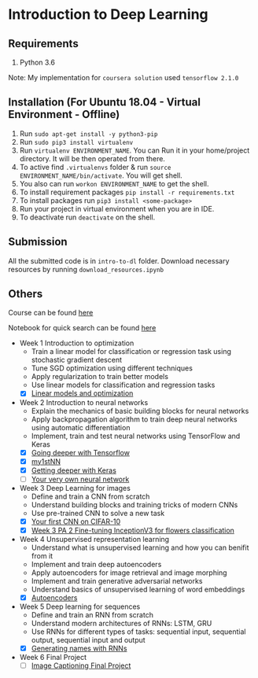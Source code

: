 # Introduction to Deep Learning

## Requirements

1. Python 3.6 

Note: My implementation for `coursera solution` used `tensorflow 2.1.0`

## Installation (For Ubuntu 18.04 - Virtual Environment - Offline)

1. Run `sudo apt-get install -y python3-pip`
2. Run `sudo pip3 install virtualenv` 
3. Run `virtualenv ENVIRONMENT_NAME`. You can Run it in your home/project directory. It will be then operated from there.
4. To active find `.virtualenvs` folder & run `source ENVIRONMENT_NAME/bin/activate`. You will get shell.
5. You also can run `workon ENVIRONMENT_NAME` to get the shell.
6. To install requirement packages `pip install -r requirements.txt`
7. To install packages run `pip3 install <some-package>`
8. Run your project in virtual environment when you are in IDE.
9. To deactivate run `deactivate` on the shell.

## Submission

All the submitted code is in `intro-to-dl` folder. Download necessary resources by running `download_resources.ipynb`


## Others

Course can be found [here](https://www.coursera.org/learn/intro-to-deep-learning)

Notebook for quick search can be found [here](https://ssq.github.io/2017/11/19/Coursera%20HSE%20Advanced%20Machine%20Learning%20Specialization/)

- Week 1 Introduction to optimization
  - Train a linear model for classification or regression task using stochastic gradient descent
  - Tune SGD optimization using different techniques
  - Apply regularization to train better models
  - Use linear models for classification and regression tasks
  - [x] [Linear models and optimization](https://github.com/SSQ/Coursera-HSE-Introduction-to-Deep-Learning/tree/master/Week%201%20PA%201%20Linear%20models%20and%20optimization)

- Week 2 Introduction to neural networks
  - Explain the mechanics of basic building blocks for neural networks
  - Apply backpropagation algorithm to train deep neural networks using automatic differentiation
  - Implement, train and test neural networks using TensorFlow and Keras
  - [x] [Going deeper with Tensorflow](https://github.com/SSQ/Coursera-HSE-Introduction-to-Deep-Learning/tree/master/Week%202%20PA%201%20Going%20deeper%20with%20Tensorflow)
  - [x] [my1stNN](https://github.com/SSQ/Coursera-HSE-Introduction-to-Deep-Learning/tree/master/Week%202%20PA%202%20My1stNN)
  - [x] [Getting deeper with Keras](https://github.com/SSQ/Coursera-HSE-Introduction-to-Deep-Learning/tree/master/Week%202%20PA%203%20Keras%20task)
  - [ ] [Your very own neural network]()
  
- Week 3 Deep Learning for images
  - Define and train a CNN from scratch
  - Understand building blocks and training tricks of modern CNNs
  - Use pre-trained CNN to solve a new task
  - [x] [Your first CNN on CIFAR-10](https://github.com/SSQ/Coursera-HSE-Introduction-to-Deep-Learning/tree/master/Week%203%20PA%201%20Your%20first%20CNN%20on%20CIFAR-10)
  - [x] [Week 3 PA 2 Fine-tuning InceptionV3 for flowers classification](https://github.com/SSQ/Coursera-HSE-Introduction-to-Deep-Learning/tree/master/Week%203%20PA%202%20Fine-tuning%20InceptionV3%20for%20flowers%20classification)
  
- Week 4 Unsupervised representation learning
  - Understand what is unsupervised learning and how you can benifit from it
  - Implement and train deep autoencoders
  - Apply autoencoders for image retrieval and image morphing
  - Implement and train generative adversarial networks
  - Understand basics of unsupervised learning of word embeddings
  - [x] [Autoencoders](https://github.com/SSQ/Coursera-HSE-Introduction-to-Deep-Learning/tree/master/Week%204%20PA%201%20Simple%20autoencoder)

- Week 5 Deep learning for sequences
  - Define and train an RNN from scratch
  - Understand modern architectures of RNNs: LSTM, GRU
  - Use RNNs for different types of tasks: sequential input, sequential output, sequential input and output
  - [x] [Generating names with RNNs](https://github.com/SSQ/Coursera-HSE-Introduction-to-Deep-Learning/tree/master/Week%205%20PA%201%20Generating%20names%20with%20RNNs)
  
- Week 6 Final Project
  - [ ] [Image Captioning Final Project]()
